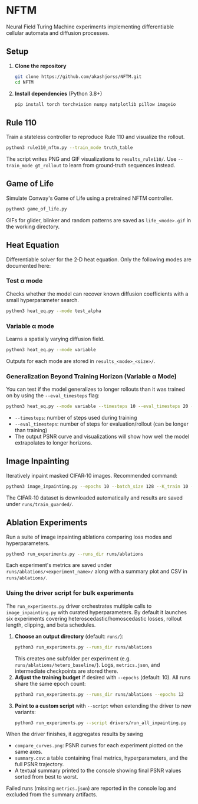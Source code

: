 # NFTM

Neural Field Turing Machine experiments implementing differentiable cellular automata and diffusion processes.

## Setup

1. **Clone the repository**
   ```bash
   git clone https://github.com/akashjorss/NFTM.git
   cd NFTM
   ```
2. **Install dependencies** (Python 3.8+)
   ```bash
   pip install torch torchvision numpy matplotlib pillow imageio
   ```

## Rule 110
Train a stateless controller to reproduce Rule 110 and visualize the rollout.

```bash
python3 rule110_nftm.py --train_mode truth_table
```

The script writes PNG and GIF visualizations to `results_rule110/`. Use `--train_mode gt_rollout` to learn from ground‑truth sequences instead.

## Game of Life
Simulate Conway's Game of Life using a pretrained NFTM controller.

```bash
python3 game_of_life.py
```

GIFs for glider, blinker and random patterns are saved as `life_<mode>.gif` in the working directory.

## Heat Equation
Differentiable solver for the 2‑D heat equation. Only the following modes are documented here:

### Test α mode
Checks whether the model can recover known diffusion coefficients with a small hyperparameter search.
```bash
python3 heat_eq.py --mode test_alpha
```
### Variable α mode
Learns a spatially varying diffusion field.
```bash
python3 heat_eq.py --mode variable
```
Outputs for each mode are stored in `results_<mode>_<size>/`.

### Generalization Beyond Training Horizon (Variable α Mode)
You can test if the model generalizes to longer rollouts than it was trained on by using the `--eval_timesteps` flag:

```bash
python3 heat_eq.py --mode variable --timesteps 10 --eval_timesteps 20 --epochs_a 50 --epochs_b 50 --size 32 --batch_size 4
```

- `--timesteps`: number of steps used during training
- `--eval_timesteps`: number of steps for evaluation/rollout (can be longer than training)
- The output PSNR curve and visualizations will show how well the model extrapolates to longer horizons.

## Image Inpainting
Iteratively inpaint masked CIFAR‑10 images. Recommended command:
```bash
python3 image_inpainting.py --epochs 10 --batch_size 128 --K_train 10 --K_eval 13 --beta_start 0.28 --beta_max 0.6 --beta_anneal 0.03 --beta_eval_bonus 0.05 --corr_clip 0.1 --tv_weight 0.01 --pmin 0.25 --pmax 0.5 --block_prob 0.5 --noise_std 0.3 --width 48 --save_metrics --loss homo --homo_sigma 0.1 --guard_in_train --save_dir runs/train_guarded
```
The CIFAR‑10 dataset is downloaded automatically and results are saved under `runs/train_guarded/`.

## Ablation Experiments
Run a suite of image inpainting ablations comparing loss modes and hyperparameters.
```bash
python3 run_experiments.py --runs_dir runs/ablations
```
Each experiment's metrics are saved under `runs/ablations/<experiment_name>/` along with a summary plot and CSV in `runs/ablations/`.

### Using the driver script for bulk experiments

The `run_experiments.py` driver orchestrates multiple calls to `image_inpainting.py` with curated hyperparameters. By default it
launches six experiments covering heteroscedastic/homoscedastic losses, rollout length, clipping, and beta schedules.

1. **Choose an output directory** (default: `runs/`):
   ```bash
   python3 run_experiments.py --runs_dir runs/ablations
   ```
   This creates one subfolder per experiment (e.g. `runs/ablations/hetero_baseline/`). Logs, `metrics.json`, and intermediate
   checkpoints are stored there.
2. **Adjust the training budget** if desired with `--epochs` (default: 10). All runs share the same epoch count:
   ```bash
   python3 run_experiments.py --runs_dir runs/ablations --epochs 12
   ```
3. **Point to a custom script** with `--script` when extending the driver to new variants:
   ```bash
   python3 run_experiments.py --script drivers/run_all_inpainting.py
   ```

When the driver finishes, it aggregates results by saving

- `compare_curves.png`: PSNR curves for each experiment plotted on the same axes.
- `summary.csv`: a table containing final metrics, hyperparameters, and the full PSNR trajectory.
- A textual summary printed to the console showing final PSNR values sorted from best to worst.

Failed runs (missing `metrics.json`) are reported in the console log and excluded from the summary artifacts.

